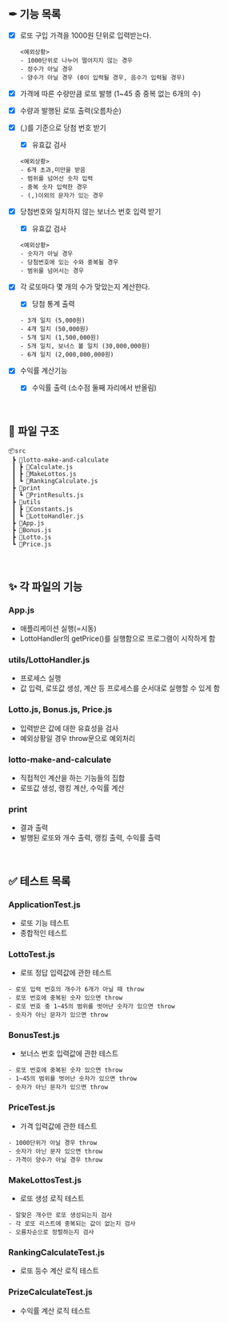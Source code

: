 ## ✒ 기능 목록
- [x] 로또 구입 가격을 1000원 단위로 입력받는다.
    ```
    <예외상황>
    - 1000단위로 나누어 떨어지지 않는 경우
    - 정수가 아닐 경우
    - 양수가 아닐 경우 (0이 입력될 경우, 음수가 입력될 경우)
    ```

- [x] 가격에 따른 수량만큼 로또 발행 (1~45 중 중복 없는 6개의 수)

- [x] 수량과 발행된 로또 출력(오름차순)

- [x] (,)를 기준으로 당첨 번호 받기
    - [x] 유효값 검사
    ```
    <예외상황>
    - 6개 초과,미만을 받음
    - 범위를 넘어선 숫자 입력
    - 중복 숫자 입력한 경우
    - (,)이외의 문자가 있는 경우
    ```
- [x] 당첨번호와 일치하지 않는 보너스 번호 입력 받기
    - [x] 유효값 검사
    ```
    <예외상황>
    - 숫자가 아닐 경우
    - 당첨번호에 있는 수와 중복될 경우
    - 범위를 넘어서는 경우
    ```

- [x] 각 로또마다 몇 개의 수가 맞았는지 계산한다.
    - [x] 당첨 통계 출력
    ```
    - 3개 일치 (5,000원)
    - 4개 일치 (50,000원)
    - 5개 일치 (1,500,000원)
    - 5개 일치, 보너스 볼 일치 (30,000,000원)
    - 6개 일치 (2,000,000,000원)
    ```

- [x] 수익률 계산기능
    - [x] 수익률 출력 (소수점 둘째 자리에서 반올림)

<br />

## :file_folder: 파일 구조
```
📦src
 ┣ 📂lotto-make-and-calculate
 ┃ ┣ 📜Calculate.js
 ┃ ┣ 📜MakeLottos.js
 ┃ ┗ 📜RankingCalculate.js
 ┣ 📂print
 ┃ ┗ 📜PrintResults.js
 ┣ 📂utils
 ┃ ┣ 📜Constants.js
 ┃ ┗ 📜LottoHandler.js
 ┣ 📜App.js
 ┣ 📜Bonus.js
 ┣ 📜Lotto.js
 ┗ 📜Price.js
 ```

 <br />

 ## :sparkles: 각 파일의 기능
 ### App.js
 - 애플리케이션 실행(=시동)
 - LottoHandler의 getPrice()를 실행함으로 프로그램이 시작하게 함

 ### utils/LottoHandler.js
 - 프로세스 실행
 - 값 입력, 로또값 생성, 계산 등 프로세스를 순서대로 실행할 수 있게 함

 ### Lotto.js, Bonus.js, Price.js
 - 입력받은 값에 대한 유효성을 검사
 - 예외상황일 경우 throw문으로 예외처리

 ### lotto-make-and-calculate
 - 직접적인 계산을 하는 기능들의 집합
 - 로또값 생성, 랭킹 계산, 수익률 계산

 ### print
 - 결과 출력
 - 발행된 로또와 개수 출력, 랭킹 출력, 수익률 출력

 <br />

 ## :white_check_mark: 테스트 목록
### ApplicationTest.js
- 로또 기능 테스트
- 종합적인 테스트

### LottoTest.js
- 로또 정답 입력값에 관한 테스트
```
- 로또 입력 번호의 개수가 6개가 아닐 때 throw
- 로또 번호에 중복된 숫자 있으면 throw
- 로또 번호 중 1~45의 범위를 벗어난 숫자가 있으면 throw
- 숫자가 아닌 문자가 있으면 throw
```

### BonusTest.js
- 보너스 번호 입력값에 관한 테스트
```
- 로또 번호에 중복된 숫자 있으면 throw
- 1~45의 범위를 벗어난 숫자가 있으면 throw
- 숫자가 아닌 문자가 있으면 throw
```

### PriceTest.js
- 가격 입력값에 관한 테스트
```
- 1000단위가 아닐 경우 throw
- 숫자가 아닌 문자 있으면 throw
- 가격이 양수가 아닐 경우 throw
```

### MakeLottosTest.js
- 로또 생성 로직 테스트
```
- 알맞은 개수만 로또 생성되는지 검사
- 각 로또 리스트에 중복되는 값이 없는지 검사
- 오름차순으로 정렬하는지 검사
```

### RankingCalculateTest.js
- 로또 등수 계산 로직 테스트

### PrizeCalculateTest.js
- 수익률 계산 로직 테스트

